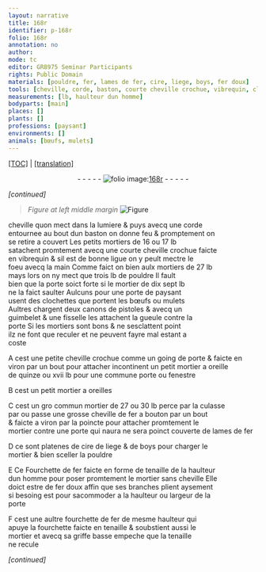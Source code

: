 ```yaml
---
layout: narrative
title: 168r
identifier: p-168r
folio: 168r
annotation: no
author:
mode: tc
editor: GR8975 Seminar Participants
rights: Public Domain
materials: [pouldre, fer, lames de fer, cire, liege, boys, fer doux]
tools: [cheville, corde, baston, courte cheville crochue, vibrequin, clochettes, guimbelet, fisselle, petite cheville crochue comme un going de porte, viron, cheville de fer, Fourchette de fer faicte en forme de tenaille de la haulteur dun homme, fourchette de fer, fourchette faicte en tenaille, tenaille]
measurements: [lb, haulteur dun homme]
bodyparts: [main]
places: []
plants: []
professions: [paysant]
environments: []
animals: [bœufs, mulets]
---
```


 <p><a href="{{ site.baseurl }}/diplomatic/">[TOC]</a> | <a href="{{ site.baseurl }}/texts/p-168r_tl/" target="_blank">[translation]</a></p><div class="folio" align="center">- - - - - <a href="http://gallica.bnf.fr/ark:/12148/btv1b10500001g/f341.image" target="_blank"><img src="https://cu-mkp.github.io/2017-workshop-edition/assets/photo-icon.png" alt="folio image: " style="display:inline-block; margin-bottom:-3px;"/>168r</a> - - - - - </div>  
 
*[continued]*
  
> *Figure*
> *at left middle margin*
> <a href="https://drive.google.com/open?id=0B9-oNrvWdlO5RUdzVWVNM3l6QVU" target="_blank"><img src="https://cu-mkp.github.io/GR8975-edition/assets/photo-icon.png" alt="Figure" style="display:inline-block; margin-bottom:-3px;"/></a>
 
<span class="tl">cheville</span> quon mect dans la lumiere & puys avecq une <span class="tl">corde</span><br/> entournee au bout dun <span class="tl">baston</span> on donne feu & promptem<span class="exp">ent</span> on<br/> se retire a couvert Les petits mortiers de 16 ou 17 <span class="ms">lb</span><br/> satachent promtem<span class="exp">ent</span> avecq une <span class="tl">courte cheville crochue</span> faicte<br/> en <span class="tl">vibrequin</span> & sil est de bonne ligue on y peult mectre le<br/> foeu avecq la <span class="bp">main</span> Co<span class="exp">mm</span>e faict on bien aulx mortiers de 27 <span class="ms">lb</span><br/> mays lors on ny mect que trois <span class="ms">lb</span> de <span class="m">pouldre</span> Il fault<br/> bien que la porte soict forte si le mortier de dix sept <span class="ms">lb</span><br/> ne la faict saulter Aulcuns pour une porte de <span class="pro">paysant</span><br/> usent des <span class="tl">clochettes</span> que portent les <span class="al">bœufs</span> ou <span class="al">mulets</span><br/> Aultres chargent deux canons de pistoles & avecq un<br/> <span class="tl">guimbelet</span> & une <span class="tl">fisselle</span> les attachent la gueule contre la<br/> porte Si les mortiers sont bons & ne sesclattent point<br/> ilz ne font que reculer et ne peuvent fayre mal estant a<br/> coste
 
A cest une <span class="tl">petite cheville crochue co<span class="exp">mm</span>e un going de porte</span> & faicte en<br/> <span class="tl">viron</span> par un bout pour attacher incontinent un petit mortier a oreille<br/> de quinze ou xvii <span class="ms">lb</span> pour une commune porte ou fenestre
 
B cest un petit mortier a oreilles
 
C cest un <span class="del">gro</span> commun mortier de 27 ou 30 <span class="ms">lb</span> perce par la culasse<br/> par ou passe une grosse <span class="tl">cheville de <span class="m">fer</span></span> a bouton par un bout<br/> & faicte a <span class="tl">viron</span> par la poincte pour attacher promtem<span class="exp">ent</span> le<br/> mortier contre une porte qui <span class="del">naura</span> <span class="add">ne sera</span> poinct <span class="add">couverte</span> de <span class="m">lames de fer</span>
 
D ce sont platenes de <span class="m">cire</span> de <span class="m">liege</span> & de <span class="m">boys</span> pour charger le<br/> mortier & bien sceller la <span class="m">pouldre</span>
 
E <span class="del">Ce</span> <span class="tl">Fourchette de <span class="m">fer</span> faicte en forme de tenaille de la <span class="ms">haulteur<br/> dun homme</span></span> pour poser promtem<span class="exp">ent</span> le mortier sans <span class="tl">cheville</span> Elle<br/> doict estre de <span class="m">fer doux</span> affin que ses branches plient aysem<span class="exp">ent</span><br/> si besoing est pour sacommoder a la haulteur ou largeur de la<br/> porte
 
F cest une aultre <span class="tl">fourchette de <span class="m">fer</span></span> de mesme haulteur qui<br/> apuye la <span class="tl">fourchette faicte en tenaille</span> & soubstient aussi le<br/> mortier et avecq sa griffe basse empeche que la <span class="tl">tenaille</span><br/> ne recule
 
*[continued]*
 
 